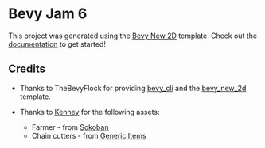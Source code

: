 # Bevy Jam 6

This project was generated using the [Bevy New 2D](https://github.com/TheBevyFlock/bevy_new_2d) template.
Check out the [documentation](https://github.com/TheBevyFlock/bevy_new_2d/blob/main/README.md) to get started!

## Credits

- Thanks to TheBevyFlock for providing [bevy_cli](https://github.com/TheBevyFlock/bevy_cli) and
  the [bevy_new_2d](https://github.com/TheBevyFlock/bevy_new_2d) template.

- Thanks to [Kenney](https://www.kenney.nl/) for the following assets:
  - Farmer - from [Sokoban](https://www.kenney.nl/assets/sokoban)
  - Chain cutters - from [Generic Items](https://www.kenney.nl/assets/generic-items)